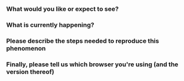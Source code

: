 <!--
  Thank you for helping improve lab.js!

  Your feedback is very much appreciated. There's some information we'll likely
  need to help, and we've broken it down into questions below. Please take a
  moment to answer all applicable points. The more complete information you
  provide, the easier it becomes for us to support you, and it often greatly
  speeds up the process.

  Feel free to delete this initial section if it gets in your way.
-->

### What would you like or expect to see?

<!-- Please describe what should be happening. -->

### What is currently happening?

<!-- Kindly please sketch what you think should occur instead. -->

### Please describe the steps needed to reproduce this phenomenon

<!-- If possible, please attach the study you're building, or a minimal example
that demonstrates the issue. -->

### Finally, please tell us which browser you're using (and the version thereof)
